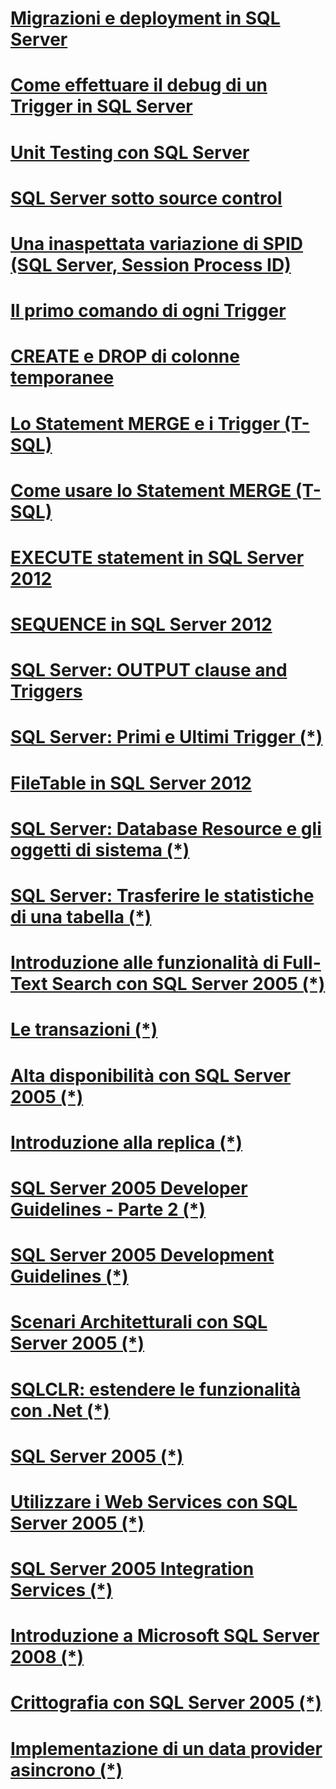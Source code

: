 ﻿# [Migrazioni e deployment in SQL Server](Migrations.md)
# [Come effettuare il debug di un Trigger in SQL Server](Debug-SQL-Server-Trigger.md)
# [Unit Testing con SQL Server](Unit-Testing-con-SQL-Server.md)
# [SQL Server sotto source control](SQL-DB-sotto-source-control.md)
# [Una inaspettata variazione di SPID (SQL Server, Session Process ID)](Inaspettata-variazione-di-SPID.md)
# [Il primo comando di ogni Trigger](Il-primo-comando-di-ogni-Trigger.md)
# [CREATE e DROP di colonne temporanee](SQL-CREATE-e-DROP-di-colonne-temporanee.md)
# [Lo Statement MERGE e i Trigger (T-SQL)](SQL-lo-statement-MERGE-e-i-Trigger.md)
# [Come usare lo Statement MERGE (T-SQL)](SQL-come-usare-lo-statement-merge.md)
# [EXECUTE statement in SQL Server 2012](EXECUTE-statement-in-SQL-Server-2012.md)
# [SEQUENCE in SQL Server 2012](SQL-SEQUENCE-in-SQL-Server-2012.md)
# [SQL Server: OUTPUT clause and Triggers](SQL-OUTPUT-clause-e-triggers.md)

# [SQL Server: Primi e Ultimi Trigger (*)](https://msdn.microsoft.com/it-it/library/jj573930.aspx)

# [FileTable in SQL Server 2012](FileTable_in_SQL_Server_2012.md)

# [SQL Server: Database Resource e gli oggetti di sistema (*)](https://msdn.microsoft.com/it-it/library/jj191713.aspx)
# [SQL Server: Trasferire le statistiche di una tabella (*)](https://msdn.microsoft.com/it-it/library/jj127260.aspx)
# [Introduzione alle funzionalità di Full-Text Search con SQL Server 2005 (*)](https://msdn.microsoft.com/it-it/library/cc185066.aspx)
# [Le transazioni (*)](https://msdn.microsoft.com/it-it/library/cc185104.aspx)
# [Alta disponibilità con SQL Server 2005 (*)](https://msdn.microsoft.com/it-it/library/cc185065.aspx)
# [Introduzione alla replica (*)](https://msdn.microsoft.com/it-it/library/cc185086.aspx)
# [SQL Server 2005 Developer Guidelines - Parte 2 (*)](https://msdn.microsoft.com/it-it/library/cc185095.aspx)
# [SQL Server 2005 Development Guidelines (*)](https://msdn.microsoft.com/it-it/library/cc185069.aspx)
# [Scenari Architetturali con SQL Server 2005 (*)](https://msdn.microsoft.com/it-it/library/cc185097.aspx)
# [SQLCLR: estendere le funzionalità con .Net (*)](https://msdn.microsoft.com/it-it/library/cc185096.aspx)
# [SQL Server 2005 (*)](https://msdn.microsoft.com/it-it/library/cc185072.aspx)
# [Utilizzare i Web Services con SQL Server 2005 (*)](https://msdn.microsoft.com/it-it/library/cc185116.aspx)
# [SQL Server 2005 Integration Services (*)](https://msdn.microsoft.com/it-it/library/cc185024.aspx)
# [Introduzione a Microsoft SQL Server 2008 (*)](https://msdn.microsoft.com/it-it/library/cc185016.aspx)
# [Crittografia con SQL Server 2005 (*)](https://msdn.microsoft.com/it-it/library/ms189586%28v=sql.100%29.aspx)
# [Implementazione di un data provider asincrono (*)](https://msdn.microsoft.com/it-it/library/cc185062.aspx)


